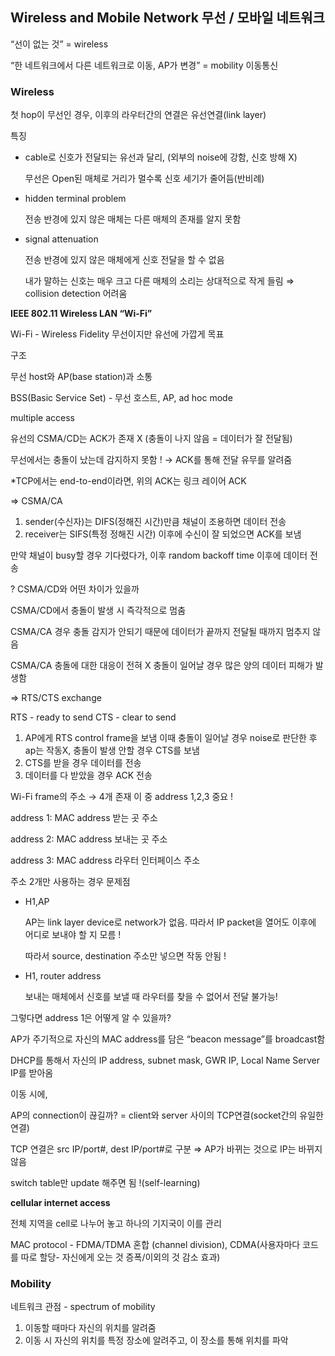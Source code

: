 ## Wireless and Mobile Network 무선 / 모바일 네트워크

“선이 없는 것” = wireless

“한 네트워크에서 다른 네트워크로 이동, AP가 변경” = mobility 이동통신

### Wireless

첫 hop이 무선인 경우, 이후의 라우터간의 연결은 유선연결(link layer)

특징

- cable로 신호가 전달되는 유선과 달리, (외부의 noise에 강함, 신호 방해 X)
    
    무선은 Open된 매체로 거리가 멀수록 신호 세기가 줄어듬(반비례)
    
- hidden terminal problem
    
    전송 반경에 있지 않은 매체는 다른 매체의 존재를 알지 못함
    
- signal attenuation
    
    전송 반경에 있지 않은 매체에게 신호 전달을 할 수 없음
    
    내가 말하는 신호는 매우 크고 다른 매체의 소리는 상대적으로 작게 들림 ⇒ collision detection 어려움
    

**IEEE 802.11 Wireless LAN “Wi-Fi”**

Wi-Fi - Wireless Fidelity 무선이지만 유선에 가깝게 목표

구조 

무선 host와 AP(base station)과 소통

BSS(Basic Service Set) - 무선 호스트, AP, ad hoc mode

multiple access

유선의 CSMA/CD는 ACK가 존재 X (충돌이 나지 않음 = 데이터가 잘 전달됨)

무선에서는 충돌이 났는데 감지하지 못함 ! → ACK를 통해 전달 유무를 알려줌

*TCP에서는 end-to-end이라면, 위의 ACK는 링크 레이어 ACK

⇒ CSMA/CA

1. sender(수신자)는 DIFS(정해진 시간)만큼 채널이 조용하면 데이터 전송
2. receiver는 SIFS(특정 정해진 시간) 이후에 수신이 잘 되었으면 ACK를 보냄

만약 채널이 busy할 경우 기다렸다가, 이후 random backoff time 이후에 데이터 전송

? CSMA/CD와 어떤 차이가 있을까

CSMA/CD에서 충돌이 발생 시 즉각적으로 멈춤

CSMA/CA 경우 충돌 감지가 안되기 때문에 데이터가 끝까지 전달될 때까지 멈추지 않음

CSMA/CA 충돌에 대한 대응이 전혀 X 충돌이 일어날 경우 많은 양의 데이터 피해가 발생함

⇒ RTS/CTS exchange

RTS - ready to send  CTS - clear to send

1. AP에게 RTS control frame을 보냄
이때 충돌이 일어날 경우 noise로 판단한 후 ap는 작동X, 충돌이 발생 안할 경우 CTS를 보냄
2. CTS를 받을 경우 데이터를 전송
3. 데이터를 다 받았을 경우 ACK 전송

Wi-Fi frame의 주소 → 4개 존재  이 중 address 1,2,3 중요 !

address 1: MAC address 받는 곳 주소

address 2: MAC address 보내는 곳 주소

address 3: MAC address 라우터 인터페이스 주소

주소 2개만 사용하는 경우 문제점

- H1,AP
    
    AP는 link layer device로 network가 없음. 따라서 IP packet을 열어도 이후에 어디로 보내야 할 지 모름 !
    
    따라서 source, destination 주소만 넣으면 작동 안됨 !
    
- H1, router address
    
    보내는 매체에서 신호를 보낼 때 라우터를 찾을 수 없어서 전달 불가능!
    

그렇다면 address 1은 어떻게 알 수 있을까?

AP가 주기적으로 자신의 MAC address를 담은 “beacon message”를 broadcast함

DHCP를 통해서 자신의 IP address, subnet mask, GWR IP, Local Name Server IP를 받아옴

이동 시에,

AP의 connection이 끊길까? = client와 server 사이의 TCP연결(socket간의 유일한 연결)

TCP 연결은 src IP/port#, dest IP/port#로 구분 ⇒ AP가 바뀌는 것으로 IP는 바뀌지 않음

switch table만 update 해주면 됨 !(self-learning)

**cellular internet access**

전체 지역을 cell로 나누어 놓고 하나의 기지국이 이를 관리

MAC protocol - FDMA/TDMA 혼합 (channel division), CDMA(사용자마다 코드를 따로 할당- 자신에게 오는 것 증폭/이외의 것 감소 효과)

### Mobility

네트워크 관점 - spectrum  of mobility

1. 이동할 때마다 자신의 위치를 알려줌
2. 이동 시 자신의 위치를 특정 장소에 알려주고, 이 장소를 통해 위치를 파악
